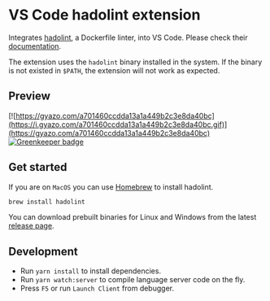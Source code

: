 # VS Code hadolint extension

Integrates [hadolint](https://github.com/hadolint/hadolint), a Dockerfile linter, into VS Code. Please check their [documentation](https://github.com/hadolint/hadolint).

The extension uses the `hadolint` binary installed in the system. If the binary is not existed in `$PATH`, the extension will not work as expected.

## Preview

[![https://gyazo.com/a701460ccdda13a1a449b2c3e8da40bc](https://i.gyazo.com/a701460ccdda13a1a449b2c3e8da40bc.gif)](https://gyazo.com/a701460ccdda13a1a449b2c3e8da40bc) [![Greenkeeper badge](https://badges.greenkeeper.io/ExiaSR/vscode-hadolint.svg)](https://greenkeeper.io/)

## Get started

If you are on `MacOS` you can use [Homebrew](https://brew.sh) to install hadolint.

```bash
brew install hadolint
```

You can download prebuilt binaries for Linux and Windows from the latest [release page](https://github.com/hadolint/hadolint/releases/latest).


## Development
* Run `yarn install` to install dependencies.
* Run `yarn watch:server` to compile language server code on the fly.
* Press `F5` or run `Launch Client` from debugger.
